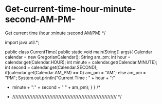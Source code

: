 # Get-current-time-hour-minute-second-AM-PM-
Get current time (hour :minute :second AM/PM)
*/

import java.util.*;

public class CurrentTime{
  public static void main(String[] args){
    Calendar calendar = new GregorianCalendar();
    String am_pm;
    int hour = calendar.get(Calendar.HOUR);
    int minute = calendar.get(Calendar.MINUTE);
    int second = calendar.get(Calendar.SECOND);
    if(calendar.get(Calendar.AM_PM) == 0)
      am_pm = "AM";
    else
      am_pm = "PM";
    System.out.println("Current Time : " + hour + ":" 
+ minute + ":" + second + " " + am_pm);
  }
}
/*
 * ////////////////////////////////////////////////////////////////////
 */
